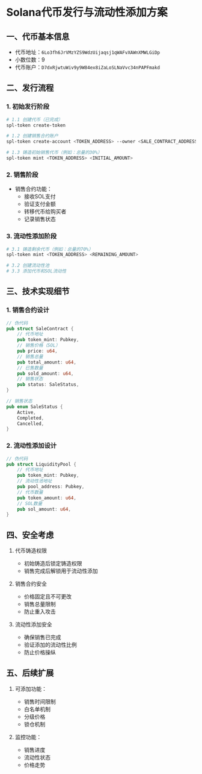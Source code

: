 # Solana代币发行与流动性添加方案

## 一、代币基本信息
- 代币地址：`6Lo3fh6JrVMzYZS9WdzUijaqsj1qWAFvXAWnXMWLGiDp`
- 小数位数：9
- 代币账户：`D7dxRjwtuWiv9y9W84ex8iZaLoSLNaVvc34nPAPFmakd`

## 二、发行流程

### 1. 初始发行阶段
```bash
# 1.1 创建代币（已完成）
spl-token create-token

# 1.2 创建销售合约账户
spl-token create-account <TOKEN_ADDRESS> --owner <SALE_CONTRACT_ADDRESS>

# 1.3 铸造初始销售代币（例如：总量的30%）
spl-token mint <TOKEN_ADDRESS> <INITIAL_AMOUNT>
```

### 2. 销售阶段
- 销售合约功能：
  - 接收SOL支付
  - 验证支付金额
  - 转移代币给购买者
  - 记录销售状态

### 3. 流动性添加阶段
```bash
# 3.1 铸造剩余代币（例如：总量的70%）
spl-token mint <TOKEN_ADDRESS> <REMAINING_AMOUNT>

# 3.2 创建流动性池
# 3.3 添加代币和SOL流动性
```

## 三、技术实现细节

### 1. 销售合约设计
```rust
// 伪代码
pub struct SaleContract {
    // 代币地址
    pub token_mint: Pubkey,
    // 销售价格（SOL）
    pub price: u64,
    // 销售总量
    pub total_amount: u64,
    // 已售数量
    pub sold_amount: u64,
    // 销售状态
    pub status: SaleStatus,
}

// 销售状态
pub enum SaleStatus {
    Active,
    Completed,
    Cancelled,
}
```

### 2. 流动性添加设计
```rust
// 伪代码
pub struct LiquidityPool {
    // 代币地址
    pub token_mint: Pubkey,
    // 流动性池地址
    pub pool_address: Pubkey,
    // 代币数量
    pub token_amount: u64,
    // SOL数量
    pub sol_amount: u64,
}
```

## 四、安全考虑

1. 代币铸造权限
   - 初始铸造后锁定铸造权限
   - 销售完成后解锁用于流动性添加

2. 销售合约安全
   - 价格固定且不可更改
   - 销售总量限制
   - 防止重入攻击

3. 流动性添加安全
   - 确保销售已完成
   - 验证添加的流动性比例
   - 防止价格操纵

## 五、后续扩展

1. 可添加功能：
   - 销售时间限制
   - 白名单机制
   - 分级价格
   - 锁仓机制

2. 监控功能：
   - 销售进度
   - 流动性状态
   - 价格走势 